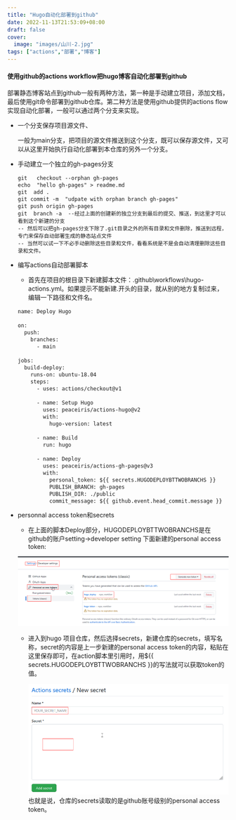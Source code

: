 ```yaml
---
title: "Hugo自动化部署到github"
date: 2022-11-13T21:53:09+08:00
draft: false
cover:
  image: "images/山川-2.jpg"
tags: ["actions","部署","博客"]
---
```


####  使用github的actions workflow把hugo博客自动化部署到github

部署静态博客站点到github一般有两种方法，第一种是手动建立项目，添加文档，最后使用git命令部署到github仓库。第二种方法是使用github提供的actions  flow实现自动化部署，一般可以通过两个分支来实现。

* 一个分支保存项目源文件、

  一般为main分支，把项目的源文件推送到这个分支，既可以保存源文件，又可以从这里开始执行自动化部署到本仓库的另外一个分支。
  
* 手动建立一个独立的gh-pages分支
  
  ~~~
  git   checkout --orphan gh-pages
  echo  "hello gh-pages" > readme.md
  git  add .
  git commit -m  "udpate with orphan branch gh-pages"
  git push origin gh-pages
  git  branch -a  --经过上面的创建新的独立分支到最后的提交、推送，到这里才可以看到这个新建的分支
  -- 然后可以把gh-pages分支下除了.git目录之外的所有目录和文件删除，推送到远程，专门来保存自动部署生成的静态站点文件
  -- 当然可以试一下不必手动删除这些目录和文件，看看系统是不是会自动清理删除这些目录和文件。
  
  ~~~
  
* 编写actions自动部署脚本

  * 首先在项目的根目录下新建脚本文件：.github\workflows\hugo-actions.yml。如果提示不能新建.开头的目录，就从别的地方复制过来，编辑一下路径和文件名。

  ```
  name: Deploy Hugo  
  
  on:
    push:
      branches:
        - main   
  
  jobs:
    build-deploy:
      runs-on: ubuntu-18.04
      steps:
        - uses: actions/checkout@v1
  
        - name: Setup Hugo
          uses: peaceiris/actions-hugo@v2
          with:
            hugo-version: latest
  
        - name: Build 
          run: hugo
  
        - name: Deploy
          uses: peaceiris/actions-gh-pages@v3
          with:
            personal_token: ${{ secrets.HUGODEPLOYBTTWOBRANCHS }} 
            PUBLISH_BRANCH: gh-pages  
            PUBLISH_DIR: ./public  
            commit_message: ${{ github.event.head_commit.message }}
  ```

* personnal access token和secrets
   * 在上面的脚本Deploy部分，HUGODEPLOYBTTWOBRANCHS是在github的账户setting->developer setting 下面新建的personal access token:

  ![](images/github-token.png)

  * 进入到hugo 项目仓库，然后选择secrets，新建仓库的secrets，填写名称，secret的内容是上一步新建的personal access token的内容，粘贴在这里保存即可，在action脚本里引用时，用${{ secrets.HUGODEPLOYBTTWOBRANCHS }}的写法就可以获取token的值。
  
    ![](images/repository-secret-new.png)
   也就是说，仓库的secrets读取的是github账号级别的personal access token。
